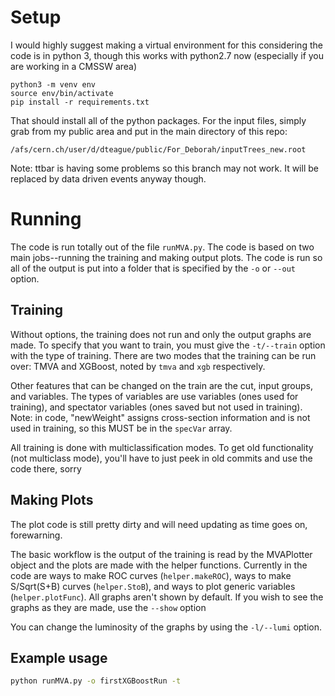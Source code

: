 # Setup
I would highly suggest making a virtual environment for this considering the code is in python 3, though this works with python2.7 now (especially if you are working in a CMSSW area)
```
python3 -m venv env
source env/bin/activate
pip install -r requirements.txt
```
That should install all of the python packages. For the input files, simply grab from my public area and put in the main directory of this repo:
```
/afs/cern.ch/user/d/dteague/public/For_Deborah/inputTrees_new.root
```
Note: ttbar is having some problems so this branch may not work. It will be replaced by data driven events anyway though.

# Running
The code is run totally out of the file `runMVA.py`. The code is based on two main jobs--running the training and making output plots. The code is run so all of the output is put into a folder that is specified by the `-o` or `--out` option. 

## Training
Without options, the training does not run and only the output graphs are made. To specify that you want to train, you must give the `-t/--train` option with the type of training. There are two modes that the training can be run over: TMVA and XGBoost, noted by `tmva` and `xgb` respectively. 

Other features that can be changed on the train are the cut, input groups, and variables. The types of variables are use variables (ones used for training), and spectator variables (ones saved but not used in training). Note: in code, "newWeight" assigns cross-section information and is not used in training, so this MUST be in the `specVar` array.

All training is done with multiclassification modes. To get old functionality (not multiclass mode), you'll have to just peek in old commits and use the code there, sorry

## Making Plots
The plot code is still pretty dirty and will need updating as time goes on, forewarning.

The basic workflow is the output of the training is read by the MVAPlotter object and the plots are made with the helper functions. Currently in the code are ways to make ROC curves (`helper.makeROC`), ways to make S/Sqrt(S+B) curves (`helper.StoB`), and ways to plot generic variables (`helper.plotFunc`). All graphs aren't shown by default. If you wish to see the graphs as they are made, use the `--show` option

You can change the luminosity of the graphs by using the `-l/--lumi` option. 

## Example usage
```sh
python runMVA.py -o firstXGBoostRun -t
```
